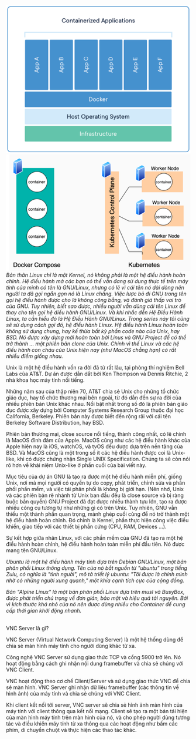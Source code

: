 ![Docker](image.png)
![Docker compose](image-1.png)
<i>Bản thân Linux chỉ là một Kernel, nó không phải là một hệ điều hành hoàn chỉnh. Hệ điều hành mà các bạn có thể vẫn đang sử dụng thực tế trên máy tính của mình có tên là GNU/Linux, nhưng có lẽ vì cái tên nó dài dòng nên người ta đã gọi ngắn gọn nó là Linux chăng. Việc lược bỏ đi GNU trong tên gọi hệ điều hành được cho là không công bằng, và đánh giá thấp vai trò của GNU. Tuy nhiên, biết sao được, nhiều người vẫn dùng cái tên Linux để thay cho tên gọi hệ điều hành GNU/Linux. Và khi nhắc đến Hệ Điều Hành Linux, ta cần hiểu đó là Hệ Điều Hành GNU/Linux. Trong series này tôi cũng sẽ sử dụng cách gọi đó, hệ điều hành Linux.
Hệ điều hành Linux hoàn toàn không sử dụng chung, hay kế thừa bất kỳ phần code nào của Unix, hay BSD. Nó được xây dựng mới hoàn toàn bởi Linus và GNU Project để có thể trở thành … một phiên bản clone của Unix. Chính vì thế Linux và các hệ điều hành con cháu của Unix hiện nay (như MacOS chẳng hạn) có rất nhiều điểm giống nhau.</i>

Unix là một hệ điều hành vốn ra đời đã từ rất lâu, tại phòng thí nghiệm Bell Labs của AT&T. Dự án được dẫn dắt bởi Ken Thompson và Dennis Ritchie, 2 nhà khoa học máy tính nổi tiếng.
<br>

Những năm sau của thập niên 70, AT&T chia sẻ Unix cho những tổ chức giáo dục, hay tổ chức thương mại bên ngoài, từ đó dẫn đến sự ra đời của nhiều phiên bản Unix khác nhau. Nổi bật nhất trong số đó là phiên bản giáo dục được xây dựng bởi Computer Systems Research Group thuộc đại học California, Berkeley. Phiên bản này được biết đến rộng rãi với cái tên Berkeley Software Distribution, hay BSD.
<br>

Phiên bản thương mại, close source nổi tiếng, thành công nhất, có lẽ chính là MacOS đình đám của Apple. MacOS cũng như các hệ điều hành khác của Apple hiện nay là iOS, watchOS, và tvOS đều được dựa trên nền tảng của BSD. Và MacOS cũng là một trong số ít các hệ điều hành được coi là Unix-like, khi có được chứng nhận Single UNIX Specification. Chúng ta sẽ còn nói rõ hơn về khái niệm Unix-like ở phần cuối của bài viết này.
<br>

Mục tiêu của dự án GNU là tạo ra được một hệ điều hành miễn phí, giống Unix, nơi mà mọi người có quyền tự do copy, phát triển, chỉnh sửa và phân phối phần mềm, và việc tái phân phối là không bị giới hạn. (Nên nhớ, Unix và các phiên bản rẽ nhánh từ Unix ban đầu đều là close source và bị ràng buộc bản quyền)
GNU Project đã đạt được nhiều thành tựu lớn, tạo ra được nhiều công cụ tương tự như những gì có trên Unix. Tuy nhiên, GNU vẫn thiếu một thành phần quan trọng, mảnh ghép cuối cùng để nó trở thành một hệ điều hành hoàn chỉnh. Đó chính là Kernel, phần thực hiện công việc điều khiển, giao tiếp với các thiết bị phần cứng (CPU, RAM, Devices …).
<br>

Sự kết hợp giữa nhân Linux, với các phần mềm của GNU đã tạo ra một hệ điều hành hoàn chỉnh, hệ điều hành hoàn toàn miễn phí đầu tiên. Nó được mang tên GNU/Linux.
<br>

<i>Ubuntu là một hệ điều hành máy tính dựa trên Debian GNU/Linux, một bản phân phối Linux thông dụng. Tên của nó bắt nguồn từ "ubuntu" trong tiếng Zulu, có nghĩa là "tình người", mô tả triết lý ubuntu: "Tôi được là chính mình nhờ có những người xung quanh," một khía cạnh tích cực của cộng đồng.</i>
<br>
<i>

Bản "Alpine Linux" là một bản phân phối Linux dựa trên musl và BusyBox, được phát triển chú trọng về đơn giản, bảo mật và hiệu quả tài nguyên. Bởi vì kích thước khá nhỏ của nó nên được dùng nhiều cho Container để cung cấp thời gian khởi động nhanh.</i>

<br>
VNC Server là gì?

VNC Server (Virtual Network Computing Server) là một hệ thống dùng để chia sẻ màn hình máy tính cho người dùng khác từ xa.

Công nghệ VNC Server sử dụng giao thức TCP và cổng 5900 trở lên. Nó hoạt động bằng cách ghi nhận nội dung framebuffer và chia sẻ chúng với VNC Client.

VNC hoạt động theo cơ chế Client/Server và sử dụng giao thức VNC để chia sẻ màn hình. VNC Server ghi nhận dữ liệu framebuffer (các thông tin về hình ảnh) của máy tính và chia sẻ chúng với VNC Client. 

Khi client kết nối tới server, VNC server sẽ chia sẻ hình ảnh màn hình của máy tính với client thông qua kết nối mạng. Client sẽ tạo ra một bản tái hiện của màn hình máy tính trên màn hình của nó, và cho phép người dùng tương tác và điều khiển máy tính từ xa thông qua các hoạt động như bấm các phím, di chuyển chuột và thực hiện các thao tác khác.

